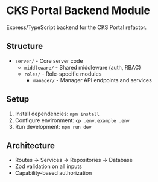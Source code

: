 <!--
───────────────────────────────────────────────
  Property of CKS  © 2025
  Manifested by Freedom
───────────────────────────────────────────────
-->

# CKS Portal Backend Module

Express/TypeScript backend for the CKS Portal refactor.

## Structure
- `server/` - Core server code
  - `middleware/` - Shared middleware (auth, RBAC)
  - `roles/` - Role-specific modules
    - `manager/` - Manager API endpoints and services

## Setup
1. Install dependencies: `npm install`
2. Configure environment: `cp .env.example .env`
3. Run development: `npm run dev`

## Architecture
- Routes → Services → Repositories → Database
- Zod validation on all inputs
- Capability-based authorization

